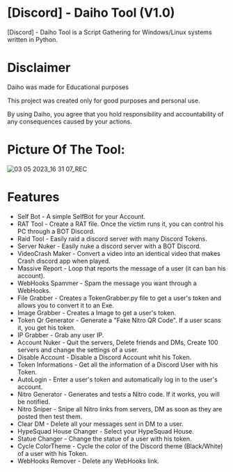 # [Discord] - Daiho Tool (V1.0)

[Discord] - Daiho Tool is a Script Gathering for Windows/Linux systems written in Python.

# Disclaimer
Daiho was made for Educational purposes

This project was created only for good purposes and personal use.

By using Daiho, you agree that you hold responsibility and accountability of any consequences caused by your actions.


# Picture Of The Tool:

![03 05 2023_16 31 07_REC](https://user-images.githubusercontent.com/126115540/235948132-1272222b-f220-487b-8b74-4aaab2521247.png)

# Features
 - Self Bot - A simple SelfBot for your Account.
 - RAT Tool - Create a RAT file. Once the victim runs it, you can control his PC through a BOT Discord.
 - Raid Tool - Easily raid a discord server with many Discord Tokens.
 - Server Nuker - Easily nuke a discord server with a BOT Discord.
 - VideoCrash Maker - Convert a video into an identical video that makes Crash discord app when played.
 - Massive Report - Loop that reports the message of a user (it can ban his account).
 - WebHooks Spammer - Spam the message you want through a WebHooks.
 - File Grabber - Creates a TokenGrabber.py file to get a user's token and allows you to convert it to an Exe.
 - Image Grabber - Creates a Image to get a user's token.
 - Token Qr Generator - Generate a "Fake Nitro QR Code". If a user scans it, you get his token.
 - IP Grabber - Grab any user IP.
 - Account Nuker - Quit the servers, Delete friends and DMs, Create 100 servers and change the settings of a user.
 - Disable Account - Disable a Discord Account whit his Token.
 - Token Informations - Get all the information of a Discord User with his Token.
 - AutoLogin - Enter a user's token and automatically log in to the user's account.
 - Nitro Generator - Generates and tests a Nitro code. If it works, you will be notified.
 - Nitro Sniper - Snipe all Nitro links from servers, DM as soon as they are posted then test them.
 - Clear DM - Delete all your messages sent in DM to a user.
 - HypeSquad House Changer - Select your HypeSquad House.
 - Statue Changer - Change the statue of a user with his token.
 - Cycle ColorTheme - Cycle the color of the Discord theme (Black/White) of a user with his Token.
 - WebHooks Remover - Delete any WebHooks link.


